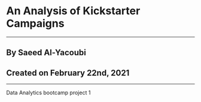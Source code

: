 # An Analysis of Kickstarter Campaigns
---
## By Saeed Al-Yacoubi
## Created on February 22nd, 2021
---
Data Analytics bootcamp project 1
